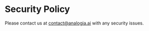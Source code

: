 # Security Policy

Please contact us at [contact@analogia.ai](mailto:contact@analogia.ai) with any security issues.
